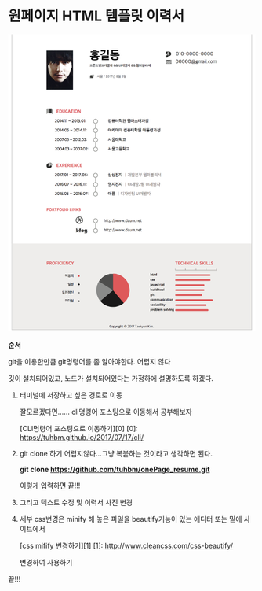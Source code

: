 # 원페이지 HTML 템플릿 이력서

![예시이미지](ex-img.png)



**순서**

git을 이용한만큼 git명령어를 좀 알아야한다. 어렵지 않다

깃이 설치되어있고, 노드가 설치되어있다는 가정하에 설명하도록 하겠다.

1. 터미널에 저장하고 싶은 경로로 이동

   잘모르겠다면…… cli명령어 포스팅으로 이동해서 공부해보자 

   [CLI명령어 포스팅으로 이동하기][0]
   [0]: https://tuhbm.github.io/2017/07/17/cli/

2. git clone 하기 어렵지않다…그냥 복붙하는 것이라고 생각하면 된다.
    
    **git clone https://github.com/tuhbm/onePage_resume.git**
    
    이렇게 입력하면 끝!!!
    
3. 그리고 텍스트 수정 및 이력서 사진 변경
4. 세부 css변경은 minify 해 놓은 파일을 beautify기능이 있는 에디터 또는 밑에 사이트에서

    [css mifify 변경하기][1]
    [1]: http://www.cleancss.com/css-beautify/
    
    변경하여 사용하기
    
 끝!!!
        

